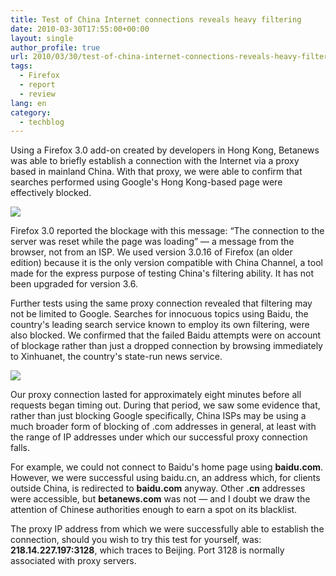 ```yaml
---
title: Test of China Internet connections reveals heavy filtering
date: 2010-03-30T17:55:00+00:00
layout: single
author_profile: true
url: 2010/03/30/test-of-china-internet-connections-reveals-heavy-filtering/
tags:
  - Firefox
  - report
  - review
lang: en
category: 
  - techblog
---
```

Using a Firefox 3.0 add-on created by developers in Hong Kong, Betanews was able to briefly establish a connection with the Internet via a proxy based in mainland China. With that proxy, we were able to confirm that searches performed using Google's Hong Kong-based page were effectively blocked.

[![](http://2.bp.blogspot.com/_vaUVXcmC3OI/S7IzNEd8wXI/AAAAAAAABag/4h_SosNCF5U/s400/4761.jpg)](http://2.bp.blogspot.com/_vaUVXcmC3OI/S7IzNEd8wXI/AAAAAAAABag/4h_SosNCF5U/s1600-h/4761.jpg)

Firefox 3.0 reported the blockage with this message: “The connection to the server was reset while the page was loading” — a message from the browser, not from an ISP. We used version 3.0.16 of Firefox (an older edition) because it is the only version compatible with China Channel, a tool made for the express purpose of testing China's filtering ability. It has not been upgraded for version 3.6.

Further tests using the same proxy connection revealed that filtering may not be limited to Google. Searches for innocuous topics using Baidu, the country's leading search service known to employ its own filtering, were also blocked. We confirmed that the failed Baidu attempts were on account of blockage rather than just a dropped connection by browsing immediately to Xinhuanet, the country's state-run news service.

[![](http://3.bp.blogspot.com/_vaUVXcmC3OI/S7IzOlbdHUI/AAAAAAAABak/nEtrhgLIHJw/s400/4762.jpg)](http://3.bp.blogspot.com/_vaUVXcmC3OI/S7IzOlbdHUI/AAAAAAAABak/nEtrhgLIHJw/s1600-h/4762.jpg)

Our proxy connection lasted for approximately eight minutes before all requests began timing out. During that period, we saw some evidence that, rather than just blocking Google specifically, China ISPs may be using a much broader form of blocking of .com addresses in general, at least with the range of IP addresses under which our successful proxy connection falls.

For example, we could not connect to Baidu's home page using **baidu.com**. However, we were successful using baidu.cn, an address which, for clients outside China, is redirected to **baidu.com** anyway. Other **.cn** addresses were accessible, but **betanews.com** was not — and I doubt we draw the attention of Chinese authorities enough to earn a spot on its blacklist.

The proxy IP address from which we were successfully able to establish the connection, should you wish to try this test for yourself, was: **218.14.227.197:3128**, which traces to Beijing. Port 3128 is normally associated with proxy servers.